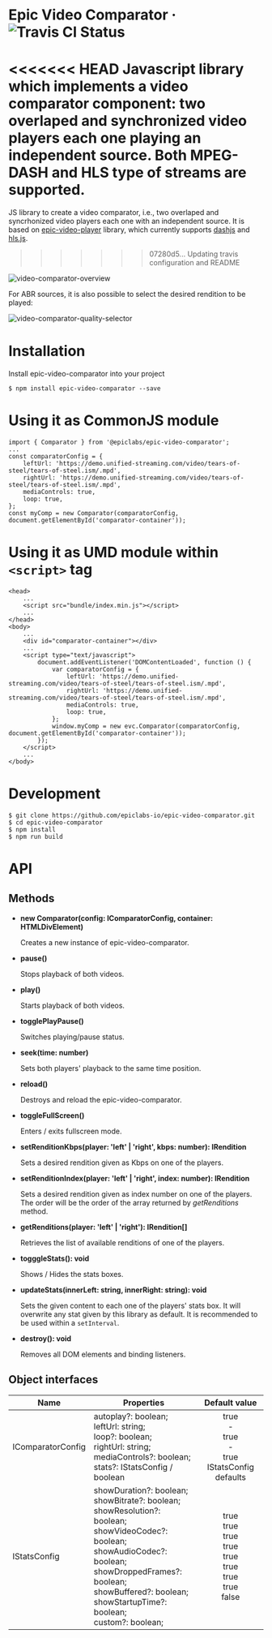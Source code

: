 # Epic Video Comparator ·  ![Travis CI Status](https://api.travis-ci.org/epiclabs-io/epic-video-comparator.svg?branch=master)

<<<<<<< HEAD
Javascript library which implements a video comparator component: two overlaped and synchronized video players each one playing an independent source. Both MPEG-DASH and HLS type of streams are supported.
=======
JS library to create a video comparator, i.e., two overlaped and syncrhonized video players each one with an independent source. It is based on [epic-video-player](https://www.npmjs.com/package/@epiclabs/epic-video-player) library, which currently supports [dashjs](https://github.com/Dash-Industry-Forum/dash.js) and [hls.js](https://github.com/video-dev/hls.js).
>>>>>>> 07280d5... Updating travis configuration and README

![video-comparator-overview](https://user-images.githubusercontent.com/467658/53631764-8f6f6c00-3c13-11e9-9f0f-638f6d0a39d8.png)

For ABR sources, it is also possible to select the desired rendition to be played:

![video-comparator-quality-selector](https://user-images.githubusercontent.com/467658/53633279-52a57400-3c17-11e9-8942-dacb3b78d53e.png)

# Installation

Install epic-video-comparator into your project

```
$ npm install epic-video-comparator --save
```

# Using it as CommonJS module
```
import { Comparator } from '@epiclabs/epic-video-comparator';
...
const comparatorConfig = {
    leftUrl: 'https://demo.unified-streaming.com/video/tears-of-steel/tears-of-steel.ism/.mpd',
    rightUrl: 'https://demo.unified-streaming.com/video/tears-of-steel/tears-of-steel.ism/.mpd',
    mediaControls: true,
    loop: true,
};
const myComp = new Comparator(comparatorConfig, document.getElementById('comparator-container'));

```

# Using it as UMD module within ```<script>``` tag
```
<head>
    ...
    <script src="bundle/index.min.js"></script>
    ...
</head>
<body>
    ...
    <div id="comparator-container"></div>
    ...
    <script type="text/javascript">
        document.addEventListener('DOMContentLoaded', function () {
            var comparatorConfig = {
                leftUrl: 'https://demo.unified-streaming.com/video/tears-of-steel/tears-of-steel.ism/.mpd',
                rightUrl: 'https://demo.unified-streaming.com/video/tears-of-steel/tears-of-steel.ism/.mpd',
                mediaControls: true,
                loop: true,
            };
            window.myComp = new evc.Comparator(comparatorConfig, document.getElementById('comparator-container'));
        });
    </script>
    ...
</body>
```

# Development
```
$ git clone https://github.com/epiclabs-io/epic-video-comparator.git
$ cd epic-video-comparator
$ npm install
$ npm run build
```

# API

## Methods

- **new Comparator(config: IComparatorConfig, container: HTMLDivElement)**

  Creates a new instance of epic-video-comparator.

- **pause()**

  Stops playback of both videos.

- **play()**

  Starts playback of both videos.

- **togglePlayPause()**

  Switches playing/pause status.

- **seek(time: number)**

  Sets both players' playback to the same time position.

- **reload()**

  Destroys and reload the epic-video-comparator.

- **toggleFullScreen()**

  Enters / exits fullscreen mode.

- **setRenditionKbps(player: 'left' | 'right', kbps: number): IRendition**

  Sets a desired rendition given as Kbps on one of the players.

- **setRenditionIndex(player: 'left' | 'right', index: number): IRendition**

  Sets a desired rendition given as index number on one of the players. The order will be the order of the array returned by *getRenditions* method.

- **getRenditions(player: 'left' | 'right'): IRendition[]**

  Retrieves the list of available renditions of one of the players.

- **togggleStats(): void**

  Shows / Hides the stats boxes.

- **updateStats(innerLeft: string, innerRight: string): void**

  Sets the given content to each one of the players' stats box. It will overwrite any stat given by this library as default. It is recommended to be used within a `setInterval`.

- **destroy(): void**

  Removes all DOM elements and binding listeners.


## Object interfaces

| Name | Properties | Default value |
| ---- | ---------- |:-------------:|
| IComparatorConfig | autoplay?: boolean;<br>leftUrl: string;<br>loop?: boolean; <br>rightUrl: string;<br>mediaControls?: boolean;<br>stats?: IStatsConfig / boolean  | true <br> - <br> true <br> - <br> true <br> IStatsConfig defaults |
| IStatsConfig | showDuration?: boolean;<br>showBitrate?: boolean;<br>showResolution?: boolean;<br>showVideoCodec?: boolean;<br>showAudioCodec?: boolean;<br>showDroppedFrames?: boolean;<br>showBuffered?: boolean;<br>showStartupTime?: boolean;<br>custom?: boolean; | true <br> true <br> true <br>  true <br>  true <br>  true <br>  true <br>  true <br>  false |
